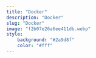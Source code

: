 ```yaml
---
title: "Docker"
description: "Docker"
slug: "Docker"
image: "f2b07e26a6ee411db.webp"
style:
    background: "#2a9d8f"
    color: "#fff"
---
```

